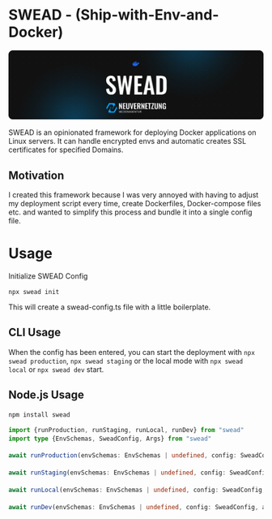 # SWEAD - (Ship-with-Env-and-Docker)

[![neuvernetzung-logo](https://raw.githubusercontent.com/Neuvernetzung/ship-with-env-and-docker/master/public/Header.png)](https://neuvernetzung.de)

SWEAD is an opinionated framework for deploying Docker applications on Linux servers. It can handle encrypted envs and automatic creates SSL certificates for specified Domains.

## Motivation

I created this framework because I was very annoyed with having to adjust my deployment script every time, create Dockerfiles, Docker-compose files etc. and wanted to simplify this process and bundle it into a single config file.

# Usage

Initialize SWEAD Config

```node
npx swead init
```

This will create a swead-config.ts file with a little boilerplate.

## CLI Usage

When the config has been entered, you can start the deployment with `npx swead production`, `npx swead staging` or the local mode with `npx swead local` or `npx swead dev` start.

## Node.js Usage

```node
npm install swead
```

```ts
import {runProduction, runStaging, runLocal, runDev} from "swead"
import type {EnvSchemas, SweadConfig, Args} from "swead"

await runProduction(envSchemas: EnvSchemas | undefined, config: SweadConfig, args: Args)

await runStaging(envSchemas: EnvSchemas | undefined, config: SweadConfig, args: Args)

await runLocal(envSchemas: EnvSchemas | undefined, config: SweadConfig, args: Args)

await runDev(envSchemas: EnvSchemas | undefined, config: SweadConfig, args: Args)
```
